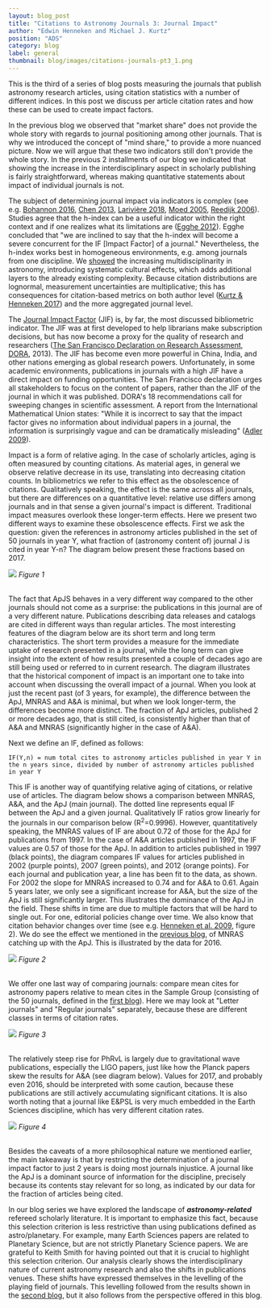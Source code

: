 ```yaml
---
layout: blog_post
title: "Citations to Astronomy Journals 3: Journal Impact"
author: "Edwin Henneken and Michael J. Kurtz"
position: "ADS"
category: blog
label: general
thumbnail: blog/images/citations-journals-pt3_1.png
---
```


This is the third of a series of blog posts measuring the journals that publish astronomy research articles, using citation statistics with a number of different indices. In this post we discuss per article citation rates and how these can be used to create impact factors. 

In the previous blog we observed that "market share" does not provide the whole story with regards to journal positioning among other journals. That is why we introduced the concept of "mind share," to provide a more nuanced picture. Now we will argue that these two indicators still don't provide the whole story. In the previous 2 installments of our blog we indicated that showing the increase in the interdisciplinary aspect in scholarly publishing is fairly straightforward, whereas making quantitative statements about impact of individual journals is not. 

The subject of determining journal impact via indicators is complex (see e.g. [Bohannon 2016](https://www.sciencemag.org/news/2016/07/hate-journal-impact-factors-new-study-gives-you-one-more-reason), [Chen 2013](https://www.tandfonline.com/doi/abs/10.1080/10919392.2013.840467), [Larivière 2018](https://arxiv.org/abs/1801.08992), [Moed 2005](https://link.springer.com/chapter/10.1007/1-4020-3714-7_6), [Reedijk 2006](https://www.emeraldinsight.com/doi/abs/10.1108/00220410810858001)). Studies agree that the h-index can be a useful indicator within the right context and if one realizes what its limitations are ([Egghe 2012](https://onlinelibrary.wiley.com/doi/abs/10.1002/aris.2010.1440440109)). Egghe concluded that "we are inclined to say that the h-index will become a severe concurrent for the IF [Impact Factor] of a journal." Nevertheless, the h-index works best in homogeneous environments, e.g. among journals from one discipline. We [showed](../blog/citations-journals) the increasing multidisciplinarity in astronomy, introducing systematic cultural effects, which adds additional layers to the already existing complexity. Because citation distributions are lognormal, measurement uncertainties are multiplicative; this has consequences for citation-based metrics on both author level ([Kurtz & Henneken 2017](https://onlinelibrary.wiley.com/doi/abs/10.1002/asi.23689)) and the more aggregated journal level. 


The [Journal Impact Factor](https://ui.adsabs.harvard.edu/#abs/1972Sci...178..471G/abstract) (JIF) is, by far, the most discussed bibliometric indicator. The JIF was at first developed to help librarians make subscription decisions, but has now become a proxy for the quality of research and researchers ([The San Francisco Declaration on Research Assessment, DORA](https://sfdora.org/), 2013). The JIF has become even more powerful in China, India, and other nations emerging as global research powers. Unfortunately, in some academic environments, publications in journals with a high JIF have a direct impact on funding opportunities. The San Francisco declaration urges all stakeholders to focus on the content of papers, rather than the JIF of the journal in which it was published. DORA's 18 recommendations call for sweeping changes in scientific assessment. A report from the International Mathematical Union states: "While it is incorrect to say that the impact factor gives no information about individual papers in a journal, the information is surprisingly vague and can be dramatically misleading" ([Adler 2009](https://projecteuclid.org/euclid.ss/1255009002)). 

Impact is a form of relative aging. In the case of scholarly articles, aging is often measured by counting citations. As material ages, in general we observe relative decrease in its use, translating into decreasing citation counts. In bibliometrics we refer to this effect as the obsolescence of citations. Qualitatively speaking, the effect is the same across all journals, but there are differences on a quantitative level: relative use differs among journals and in that sense a given journal's impact is different. Traditional impact measures overlook these longer-term effects. Here we present two different ways to examine these obsolescence effects. First we ask the question: given the references in astronomy articles published in the set of 50 journals in year Y, what fraction of (astronomy content of) journal J is cited in year Y-n? The diagram below present these fractions based on 2017. 

<div class="text-center">
    <img class="img-thumbnail" src="{{ site.baseurl }}/blog/images/citations-journals-pt3_1.png" />
<em>Figure 1</em>
</div>
<br>

The fact that ApJS behaves in a very different way compared to the other journals should not come as a surprise: the publications in this journal are of a very different nature. Publications describing data releases and catalogs are cited in different ways than regular articles. The most interesting features of the diagram below are its short term and long term characteristics. The short term provides a measure for the immediate uptake of research presented in a journal, while the long term can give insight into the extent of how results presented a couple of decades ago are still being used or referred to in current research. The diagram illustrates that the historical component of impact is an important one to take into account when discussing the overall impact of a journal. When you look at just the recent past (of 3 years, for example), the difference between the ApJ, MNRAS and A&A is minimal, but when we look longer-term, the differences become more distinct. The fraction of ApJ articles, published 2 or more decades ago, that is still cited, is consistently higher than that of A&A and MNRAS (significantly higher in the case of A&A). 

Next we define an IF, defined as follows: 

```
IF(Y,n) = num total cites to astronomy articles published in year Y in the n years since, divided by number of astronomy articles published in year Y
```

This IF is another way of quantifying relative aging of citations, or relative use of articles. The diagram below shows a comparison between MNRAS, A&A, and the ApJ (main journal). The dotted line represents equal IF between the ApJ and a given journal. Qualitatively IF ratios grow linearly for the journals in our comparison below (R<sup>2</sup>=0.9996). However, quantitatively speaking, the MNRAS values of IF are about 0.72 of those for the ApJ for publications from 1997. In the case of A&A articles published in 1997, the IF values are 0.57 of those for the ApJ.  In addition to articles published in 1997 (black points), the diagram compares IF values for articles published in 2002 (purple points), 2007 (green points), and 2012 (orange points). For each journal and publication year, a line has been fit to the data, as shown. For 2002 the slope for MNRAS increased to 0.74 and for A&A to 0.61. Again 5 years later, we only see a significant increase for A&A, but the size of the ApJ is still significantly larger. This illustrates the dominance of the ApJ in the field. These shifts in time are due to multiple factors that will be hard to single out. For one, editorial policies change over time. We also know that citation behavior changes over time (see e.g. [Henneken et al. 2009](https://ui.adsabs.harvard.edu/#abs/2009JInfo...3....1H/abstract), figure 2). We do see the effect we mentioned in the [previous blog](../blog/citations-journals-2), of MNRAS catching up with the ApJ. This is illustrated by the data for 2016.

<div class="text-center">
    <img class="img-thumbnail" src="{{ site.baseurl }}/blog/images/citations-journals-pt3_2.png" />
<em>Figure 2</em>
</div>
<br>

We offer one last way of comparing journals: compare mean cites for astronomy papers relative to mean cites in the Sample Group (consisting of the 50 journals, defined in the [first blog](../blog/citations-journals)). Here we may look at "Letter journals" and "Regular journals" separately, because these are different classes in terms of citation rates.

<div class="text-center">
    <img class="img-thumbnail" src="{{ site.baseurl }}/blog/images/citations-journals-pt3_3.png" />
<em>Figure 3</em>
</div>
<br>

The relatively steep rise for PhRvL is largely due to gravitational wave publications, especially the LIGO papers, just like how the Planck papers skew the results for A&A (see diagram below). Values for 2017, and probably even 2016, should be interpreted with some caution, because these publications are still actively accumulating significant citations. It is also worth noting that a journal like E&PSL is very much embedded in the Earth Sciences discipline, which has very different citation rates.

<div class="text-center">
    <img class="img-thumbnail" src="{{ site.baseurl }}/blog/images/citations-journals-pt3_4.png" />
<em>Figure 4</em>
</div>
<br>

Besides the caveats of a more philosophical nature we mentioned earlier, the main takeaway is that by restricting the determination of a journal impact factor to just 2 years is doing most journals injustice. A journal like the ApJ is a dominant source of information for the discipline, precisely because its contents stay relevant for so long, as indicated by our data for the fraction of articles being cited.

In our blog series we have explored the landscape of **_astronomy-related_** refereed scholarly literature. It is important to emphasize this fact, because this selection criterion is less restrictive than using publications defined as astro/planetary. For example, many Earth Sciences papers are related to Planetary Science, but are not strictly Planetary Science papers. We are grateful to Keith Smith for having pointed out that it is crucial to highlight this selection criterion. Our analysis clearly shows the interdisciplinary nature of current astronomy research and also the shifts in publications venues. These shifts have expressed themselves in the levelling of the playing field of journals. This levelling followed from the results shown in the [second blog](../blog/citations-journals-2), but it also follows from the perspective offered in this blog.

